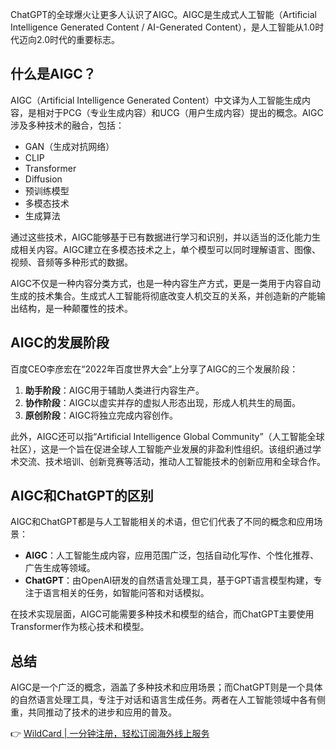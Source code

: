 ChatGPT的全球爆火让更多人认识了AIGC。AIGC是生成式人工智能（Artificial Intelligence Generated Content / AI-Generated Content），是人工智能从1.0时代迈向2.0时代的重要标志。

## 什么是AIGC？

AIGC（Artificial Intelligence Generated Content）中文译为人工智能生成内容，是相对于PCG（专业生成内容）和UCG（用户生成内容）提出的概念。AIGC涉及多种技术的融合，包括：

- GAN（生成对抗网络）
- CLIP
- Transformer
- Diffusion
- 预训练模型
- 多模态技术
- 生成算法

通过这些技术，AIGC能够基于已有数据进行学习和识别，并以适当的泛化能力生成相关内容。AIGC建立在多模态技术之上，单个模型可以同时理解语言、图像、视频、音频等多种形式的数据。

AIGC不仅是一种内容分类方式，也是一种内容生产方式，更是一类用于内容自动生成的技术集合。生成式人工智能将彻底改变人机交互的关系，并创造新的产能输出结构，是一种颠覆性的技术。

## AIGC的发展阶段

百度CEO李彦宏在“2022年百度世界大会”上分享了AIGC的三个发展阶段：

1. **助手阶段**：AIGC用于辅助人类进行内容生产。
2. **协作阶段**：AIGC以虚实并存的虚拟人形态出现，形成人机共生的局面。
3. **原创阶段**：AIGC将独立完成内容创作。

此外，AIGC还可以指“Artificial Intelligence Global Community”（人工智能全球社区），这是一个旨在促进全球人工智能产业发展的非盈利性组织。该组织通过学术交流、技术培训、创新竞赛等活动，推动人工智能技术的创新应用和全球合作。

## AIGC和ChatGPT的区别

AIGC和ChatGPT都是与人工智能相关的术语，但它们代表了不同的概念和应用场景：

- **AIGC**：人工智能生成内容，应用范围广泛，包括自动化写作、个性化推荐、广告生成等领域。
- **ChatGPT**：由OpenAI研发的自然语言处理工具，基于GPT语言模型构建，专注于语言相关的任务，如智能问答和对话模拟。

在技术实现层面，AIGC可能需要多种技术和模型的结合，而ChatGPT主要使用Transformer作为核心技术和模型。

## 总结

AIGC是一个广泛的概念，涵盖了多种技术和应用场景；而ChatGPT则是一个具体的自然语言处理工具，专注于对话和语言生成任务。两者在人工智能领域中各有侧重，共同推动了技术的进步和应用的普及。

👉 [WildCard | 一分钟注册，轻松订阅海外线上服务](https://bit.ly/bewildcard)